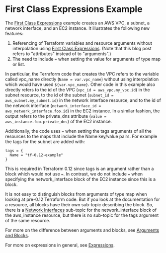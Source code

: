 # First Class Expressions Example
The [First Class Expressions](https://github.com/hashicorp/terraform-guides/blob/master/infrastructure-as-code/terraform-0.12-examples/first-class-expressions/main.tf) example creates an AWS VPC, a subnet, a network interface, and an EC2 instance. It illustrates the following new features:
1. Referencing of Terraform variables and resource arguments without interpolation using [First Class Expressions](https://www.hashicorp.com/blog/terraform-0-12-preview-first-class-expressions). (Note that this blog post refers to "attributes" instead of to "arguments".)
1. The need to include `=` when setting the value for arguments of type map or list.

In particular, the Terraform code that creates the VPC refers to the variable called vpc_name directly (`Name = var.vpc_name`) without using interpolation which would have used `${var.vpc_name}`. Other code in this example also directly refers to the id of the VPC (`vpc_id = aws_vpc.my_vpc.id`) in the subnet resource, to the id of the subnet (`subnet_id = aws_subnet.my_subnet.id`) in the network interface resource, and to the id of the network interface (`network_interface_id = aws_network_interface.foo.id`) in the EC2 instance. In a similar fashion, the output refers to the private_dns attribute (`value = aws_instance.foo.private_dns`) of the EC2 instance.

Additionally, the code uses `=` when setting the tags arguments of all the resources to the maps that include the Name key/value pairs.  For example the tags for the subnet are added with:
```
tags = {
  Name = "tf-0.12-example"
}
```
This is required in Terraform 0.12 since tags is an argument rather than a block which would not use `=`. In contrast, we do not include `=` when specifying the network_interface block of the EC2 instance since this is a block.

It is not easy to distinguish blocks from arguments of type map when looking at pre-0.12 Terraform code. But if you look at the documentation for a resource, all blocks have their own sub-topic describing the block. So, there is a [Network Interfaces](https://www.terraform.io/docs/providers/aws/r/instance.html#network-interfaces) sub-topic for the network_interface block of the aws_instance resource, but there is no sub-topic for the tags argument of the same resource.

For more on the difference between arguments and blocks, see [Arguments and Blocks](https://www.terraform.io/docs/configuration/syntax.html#arguments-and-blocks).

For more on expressions in general, see [Expressions](https://www.terraform.io/docs/configuration/expressions.html).
